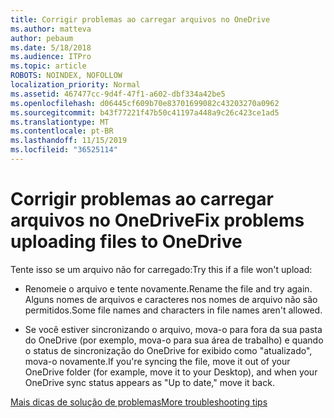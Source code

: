 ```yaml
---
title: Corrigir problemas ao carregar arquivos no OneDrive
ms.author: matteva
author: pebaum
ms.date: 5/18/2018
ms.audience: ITPro
ms.topic: article
ROBOTS: NOINDEX, NOFOLLOW
localization_priority: Normal
ms.assetid: 467477cc-9d4f-47f1-a602-dbf334a42be5
ms.openlocfilehash: d06445cf609b70e83701699082c43203270a0962
ms.sourcegitcommit: b43f77221f47b50c41197a448a9c26c423ce1ad5
ms.translationtype: MT
ms.contentlocale: pt-BR
ms.lasthandoff: 11/15/2019
ms.locfileid: "36525114"
---
```

# <a name="fix-problems-uploading-files-to-onedrive"></a><span data-ttu-id="2753a-102">Corrigir problemas ao carregar arquivos no OneDrive</span><span class="sxs-lookup"><span data-stu-id="2753a-102">Fix problems uploading files to OneDrive</span></span>

<span data-ttu-id="2753a-103">Tente isso se um arquivo não for carregado:</span><span class="sxs-lookup"><span data-stu-id="2753a-103">Try this if a file won't upload:</span></span>
  
- <span data-ttu-id="2753a-104">Renomeie o arquivo e tente novamente.</span><span class="sxs-lookup"><span data-stu-id="2753a-104">Rename the file and try again.</span></span> <span data-ttu-id="2753a-105">Alguns nomes de arquivos e caracteres nos nomes de arquivo não são permitidos.</span><span class="sxs-lookup"><span data-stu-id="2753a-105">Some file names and characters in file names aren't allowed.</span></span> 
    
- <span data-ttu-id="2753a-106">Se você estiver sincronizando o arquivo, mova-o para fora da sua pasta do OneDrive (por exemplo, mova-o para sua área de trabalho) e quando o status de sincronização do OneDrive for exibido como "atualizado", mova-o novamente.</span><span class="sxs-lookup"><span data-stu-id="2753a-106">If you're syncing the file, move it out of your OneDrive folder (for example, move it to your Desktop), and when your OneDrive sync status appears as "Up to date," move it back.</span></span> 
    
[<span data-ttu-id="2753a-107">Mais dicas de solução de problemas</span><span class="sxs-lookup"><span data-stu-id="2753a-107">More troubleshooting tips</span></span>](https://go.microsoft.com/fwlink/?linkid=873155)
  

